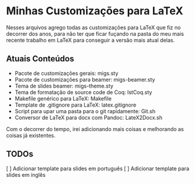 # Minhas Customizações para LaTeX

Nesses arquivos agrego todas as customizações para LaTeX que fiz no decorrer dos anos, para não ter que ficar fuçando na pasta do meu mais recente trabalho em LaTeX para conseguir a versão mais atual delas.

## Atuais Conteúdos

- Pacote de customizações gerais: migs.sty
- Pacote de customizações para beamer: migs-beamer.sty
- Tema de slides beamer: migs-theme.sty
- Tema de formatação de source code de Coq: lstCoq.sty
- Makefile genérico para LaTeX: Makefile
- Template de .gitignore para LaTeX: latex.gitignore
- Script para upar uma pasta para o git rapidamente: Git.sh
- Conversor de LaTeX para docx com Pandoc: LateX2Docx.sh

Com o decorrer do tempo, irei adicionando mais coisas e melhorando as coisas já existentes.

## TODOs

[ ] Adicionar template para slides em português
[ ] Adicionar template para slides em inglês
